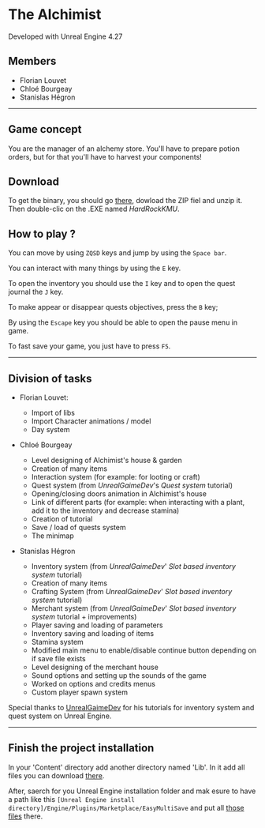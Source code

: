 # The Alchimist

Developed with Unreal Engine 4.27

## Members

- Florian Louvet
- Chloé Bourgeay
- Stanislas Hégron

---

## Game concept

You are the manager of an alchemy store. You'll have to prepare potion orders, but for that you'll have to harvest your components!

## Download

To get the binary, you should go [there](https://epitechfr-my.sharepoint.com/:u:/g/personal/stanislas_hegron_epitech_eu/EbF4U9OCFv1AkZ9yP_BZjngBjuE1I07oTimnw2JzUND4Kw?e=cZNvQX), dowload the ZIP fiel and unzip it. Then double-clic on the .EXE named _HardRockKMU_.

## How to play ?

You can move by using `ZQSD` keys and jump by using the `Space bar`.

You can interact with many things by using the `E` key.

To open the inventory you should use the `I` key and to open the quest journal the `J` key.

To make appear or disappear quests objectives, press the `B` key;

By using the `Escape` key you should be able to open the pause menu in game.

To fast save your game, you just have to press `F5`.

---

## Division of tasks

- Florian Louvet:

  - Import of libs
  - Import Character animations / model
  - Day system

- Chloé Bourgeay

  - Level designing of Alchimist's house & garden
  - Creation of many items
  - Interaction system (for example: for looting or craft)
  - Quest system (from _UnrealGaimeDev_'s _Quest system_ tutorial)
  - Opening/closing doors animation in Alchimist's house
  - Link of different parts (for example: when interacting with a plant, add it to the inventory and decrease stamina)
  - Creation of tutorial
  - Save / load of quests system
  - The minimap

- Stanislas Hégron

  - Inventory system (from _UnrealGaimeDev_' _Slot based inventory system_ tutorial)
  - Creation of many items
  - Crafting System (from _UnrealGaimeDev_' _Slot based inventory system_ tutorial)
  - Merchant system (from _UnrealGaimeDev_' _Slot based inventory system_ tutorial + improvements)
  - Player saving and loading of parameters
  - Inventory saving and loading of items
  - Stamina system
  - Modified main menu to enable/disable continue button depending on if save file exists
  - Level designing of the merchant house
  - Sound options and setting up the sounds of the game
  - Worked on options and credits menus
  - Custom player spawn system

Special thanks to [UnrealGaimeDev](https://www.youtube.com/channel/UCRnPBe1tJpXA0lccx_U1mww) for his tutorials for inventory system and quest system on Unreal Engine.

---

## Finish the project installation

In your 'Content' directory add another directory named 'Lib'. In it add all files you can download [there](https://epitechfr-my.sharepoint.com/:f:/g/personal/florian_louvet_epitech_eu/EuqH0NGe3_hHmevo7ol5SScBdtyyE3qPoJ12CCB6Op5KkQ?e=Yumrp4).

After, saerch for you Unreal Engine installation folder and mak esure to have a path like this `[Unreal Engine install directory]/Engine/Plugins/Marketplace/EasyMultiSave` and put all [those files](https://epitechfr-my.sharepoint.com/personal/florian_louvet_epitech_eu/_layouts/15/onedrive.aspx?originalPath=aHR0cHM6Ly9lcGl0ZWNoZnItbXkuc2hhcmVwb2ludC5jb20vOmY6L2cvcGVyc29uYWwvZmxvcmlhbl9sb3V2ZXRfZXBpdGVjaF9ldS9FbFQ5eU1nemJiSkdvMFRMNEhycVo1NEItalRwQlBiOHhIZjNoSVFLYmgzVkJnP3J0aW1lPVR5WDZGMkNQMlVn&id=%2Fpersonal%2Fflorian%5Flouvet%5Fepitech%5Feu%2FDocuments%2FPlugins%2FMarketplace%2FEasyMultiSave) there.
